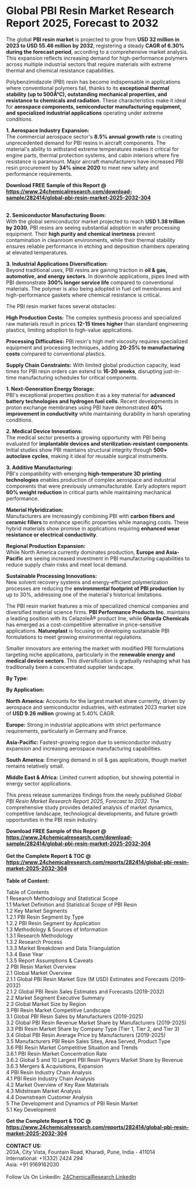 <h1>Global PBI Resin Market Research Report 2025, Forecast to 2032</h1><p>The global <strong>PBI resin market</strong> is projected to grow from <strong>USD 32 million in 2023 to USD 55.46 million by 2032</strong>, registering a steady <strong>CAGR of 6.30% during the forecast period</strong>, according to a comprehensive market analysis. This expansion reflects increasing demand for high-performance polymers across multiple industrial sectors that require materials with extreme thermal and chemical resistance capabilities.</p><p>Polybenzimidazole (PBI) resin has become indispensable in applications where conventional polymers fail, thanks to its <strong>exceptional thermal stability (up to 500Â°C), outstanding mechanical properties, and resistance to chemicals and radiation</strong>. These characteristics make it ideal for <strong>aerospace components, semiconductor manufacturing equipment, and specialized industrial applications</strong> operating under extreme conditions.</p><p><strong>1. Aerospace Industry Expansion:</strong><br>
The commercial aerospace sector's <strong>8.5% annual growth rate</strong> is creating unprecedented demand for PBI resins in aircraft components. The material's ability to withstand extreme temperatures makes it critical for engine parts, thermal protection systems, and cabin interiors where fire resistance is paramount. Major aircraft manufacturers have increased PBI resin procurement by <strong>34% since 2020</strong> to meet new safety and performance requirements.</p><div><b>Download FREE Sample of this Report @ 
            <a href="https://www.24chemicalresearch.com/download-sample/282414/global-pbi-resin-market-2025-2032-304">
            https://www.24chemicalresearch.com/download-sample/282414/global-pbi-resin-market-2025-2032-304</a></b></div><br><p><strong>2. Semiconductor Manufacturing Boom:</strong><br>
With the global semiconductor market projected to reach <strong>USD 1.38 trillion by 2030</strong>, PBI resins are seeing substantial adoption in wafer processing equipment. Their <strong>high purity and chemical inertness</strong> prevent contamination in cleanroom environments, while their thermal stability ensures reliable performance in etching and deposition chambers operating at elevated temperatures.</p><p><strong>3. Industrial Applications Diversification:</strong><br>
Beyond traditional uses, PBI resins are gaining traction in <strong>oil &amp; gas, automotive, and energy sectors</strong>. In downhole applications, pipes lined with PBI demonstrate <strong>300% longer service life</strong> compared to conventional materials. The polymer is also being adopted in fuel cell membranes and high-performance gaskets where chemical resistance is critical.</p><p>The PBI resin market faces several obstacles:</p><p><strong>High Production Costs:</strong> The complex synthesis process and specialized raw materials result in prices <strong>12-15 times higher</strong> than standard engineering plastics, limiting adoption to high-value applications.</p><p><strong>Processing Difficulties:</strong> PBI resin's high melt viscosity requires specialized equipment and processing techniques, adding <strong>20-25% to manufacturing costs</strong> compared to conventional plastics.</p><p><strong>Supply Chain Constraints:</strong> With limited global production capacity, lead times for PBI resin orders can extend to <strong>16-20 weeks</strong>, disrupting just-in-time manufacturing schedules for critical components.</p><p><strong>1. Next-Generation Energy Storage:</strong><br>
PBI's exceptional properties position it as a key material for <strong>advanced battery technologies and hydrogen fuel cells</strong>. Recent developments in proton exchange membranes using PBI have demonstrated <strong>40% improvement in conductivity</strong> while maintaining durability in harsh operating conditions.</p><p><strong>2. Medical Device Innovations:</strong><br>
The medical sector presents a growing opportunity with PBI being evaluated for <strong>implantable devices and sterilization-resistant components</strong>. Initial studies show PBI maintains structural integrity through <strong>500+ autoclave cycles</strong>, making it ideal for reusable surgical instruments.</p><p><strong>3. Additive Manufacturing:</strong><br>
PBI's compatibility with emerging <strong>high-temperature 3D printing technologies</strong> enables production of complex aerospace and industrial components that were previously unmanufacturable. Early adopters report <strong>60% weight reduction</strong> in critical parts while maintaining mechanical performance.</p><p><strong>Material Hybridization:</strong><br>
	Manufacturers are increasingly combining PBI with <strong>carbon fibers and ceramic fillers</strong> to enhance specific properties while managing costs. These hybrid materials show promise in applications requiring <strong>enhanced wear resistance or electrical conductivity</strong>.</p><p><strong>Regional Production Expansion:</strong><br>
	While North America currently dominates production, <strong>Europe and Asia-Pacific</strong> are seeing increased investment in PBI manufacturing capabilities to reduce supply chain risks and meet local demand.</p><p><strong>Sustainable Processing Innovations:</strong><br>
	New solvent recovery systems and energy-efficient polymerization processes are reducing the <strong>environmental footprint of PBI production</strong> by up to 30%, addressing one of the material's historical limitations.</p><p>The PBI resin market features a mix of specialized chemical companies and diversified material science firms. <strong>PBI Performance Products Inc.</strong> maintains a leading position with its CelazoleÂ® product line, while <strong>Gharda Chemicals</strong> has emerged as a cost-competitive alternative in price-sensitive applications. <strong>Natureplast</strong> is focusing on developing sustainable PBI formulations to meet growing environmental regulations.</p><p>Smaller innovators are entering the market with modified PBI formulations targeting niche applications, particularly in the <strong>renewable energy and medical device sectors</strong>. This diversification is gradually reshaping what has traditionally been a concentrated supplier landscape.</p><p><strong>By Type:</strong></p><p><strong>By Application:</strong></p><p><strong>North America:</strong> Accounts for the largest market share currently, driven by aerospace and semiconductor industries, with estimated 2023 market size of <strong>USD 9.26 million</strong> growing at 5.40% CAGR.</p><p><strong>Europe:</strong> Strong in industrial applications with strict performance requirements, particularly in Germany and France.</p><p><strong>Asia-Pacific:</strong> Fastest-growing region due to semiconductor industry expansion and increasing aerospace manufacturing capabilities.</p><p><strong>South America:</strong> Emerging demand in oil &amp; gas applications, though market remains relatively small.</p><p><strong>Middle East &amp; Africa:</strong> Limited current adoption, but showing potential in energy sector applications.</p><p>This press release summarizes findings from the newly published <em>Global PBI Resin Market Research Report 2025, Forecast to 2032</em>. The comprehensive study provides detailed analysis of market dynamics, competitive landscape, technological developments, and future growth opportunities in the PBI resin industry.</p><div><b>Download FREE Sample of this Report @ 
            <a href="https://www.24chemicalresearch.com/download-sample/282414/global-pbi-resin-market-2025-2032-304">
            https://www.24chemicalresearch.com/download-sample/282414/global-pbi-resin-market-2025-2032-304</a></b></div><br><div><b>Get the Complete Report & TOC @ 
            <a href="https://www.24chemicalresearch.com/reports/282414/global-pbi-resin-market-2025-2032-304">
            https://www.24chemicalresearch.com/reports/282414/global-pbi-resin-market-2025-2032-304</a></b></div><br>
            <b>Table of Content:</b><p>Table of Contents<br />
1 Research Methodology and Statistical Scope<br />
1.1 Market Definition and Statistical Scope of PBI Resin<br />
1.2 Key Market Segments<br />
1.2.1 PBI Resin Segment by Type<br />
1.2.2 PBI Resin Segment by Application<br />
1.3 Methodology & Sources of Information<br />
1.3.1 Research Methodology<br />
1.3.2 Research Process<br />
1.3.3 Market Breakdown and Data Triangulation<br />
1.3.4 Base Year<br />
1.3.5 Report Assumptions & Caveats<br />
2 PBI Resin Market Overview<br />
2.1 Global Market Overview<br />
2.1.1 Global PBI Resin Market Size (M USD) Estimates and Forecasts (2019-2032)<br />
2.1.2 Global PBI Resin Sales Estimates and Forecasts (2019-2032)<br />
2.2 Market Segment Executive Summary<br />
2.3 Global Market Size by Region<br />
3 PBI Resin Market Competitive Landscape<br />
3.1 Global PBI Resin Sales by Manufacturers (2019-2025)<br />
3.2 Global PBI Resin Revenue Market Share by Manufacturers (2019-2025)<br />
3.3 PBI Resin Market Share by Company Type (Tier 1, Tier 2, and Tier 3)<br />
3.4 Global PBI Resin Average Price by Manufacturers (2019-2025)<br />
3.5 Manufacturers PBI Resin Sales Sites, Area Served, Product Type<br />
3.6 PBI Resin Market Competitive Situation and Trends<br />
3.6.1 PBI Resin Market Concentration Rate<br />
3.6.2 Global 5 and 10 Largest PBI Resin Players Market Share by Revenue<br />
3.6.3 Mergers & Acquisitions, Expansion<br />
4 PBI Resin Industry Chain Analysis<br />
4.1 PBI Resin Industry Chain Analysis<br />
4.2 Market Overview of Key Raw Materials<br />
4.3 Midstream Market Analysis<br />
4.4 Downstream Customer Analysis<br />
5 The Development and Dynamics of PBI Resin Market <br />
5.1 Key Development</p><div><b>Get the Complete Report & TOC @ 
            <a href="https://www.24chemicalresearch.com/reports/282414/global-pbi-resin-market-2025-2032-304">
            https://www.24chemicalresearch.com/reports/282414/global-pbi-resin-market-2025-2032-304</a></b></div><br><b>CONTACT US:</b><br>
            203A, City Vista, Fountain Road, Kharadi, Pune, India - 411014<br>
            International: +1(332) 2424 294<br>
            Asia: +91 9169162030 <br><br>
            Follow Us On LinkedIn: <a href="https://www.linkedin.com/company/24chemicalresearch/">24ChemicalResearch LinkedIn</a>